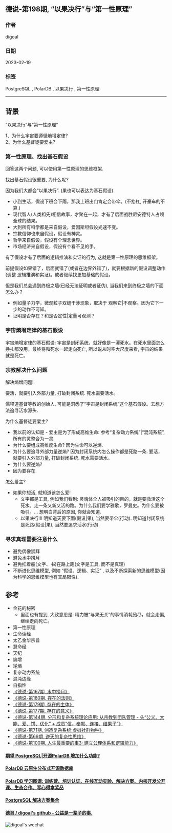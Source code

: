 ## 德说-第198期, “以果决行”与“第一性原理”
                        
### 作者                        
digoal                        
                        
### 日期                        
2023-02-19                      
                        
### 标签                        
PostgreSQL , PolarDB , 以果决行 , 第一性原理        
                        
----                        
                        
## 背景
“以果决行”与“第一性原理”  
  
  
1、为什么宇宙要遵循熵增定律?  
2、为什么基督徒要爱主?  
  
### 第一性原理、找出基石假设  
回答这两个问题, 可以使用第一性原理的思维框架.  
  
找出基石假设很重要, 为什么呢?   
  
因为我们大都会“以果决行”.  (果也可以表达为基石假设).    
- 小到生活，假设下班会下雨，那我上班出门肯定会带伞。(不抬杠, 开豪车的不算.)  
- 现代智人(人类祖先)相信故事，才聚在一起，才有了后面战胜尼安德特人占领全球的结果。  
- 大到所有科学都是来自假设，爱因斯坦假设光速不变。  
- 宗教信仰也来自假设，假设有神灵。  
- 哲学来自假设，假设有个理念世界。  
- 市场经济来自假设，假设有个看不见的手。  
  
有了假设才有了后面的逻辑推演和实证的行为, 这就是第一性原理的思维框架。  
  
前提假设如果错了，后面就错了(或者在边界外错了)，就要根据新的假设调整动作(调整 逻辑推演和实证)。或者继续找更加基础的假设。  
  
但是我们总会遇到终极之墙(已经无法证明或者证伪), 当我们来到终极之墙的下面怎么办？  
- 例如量子力学，微观粒子双缝干涉现象，取决于 观察它|不观察。因为它下一步的动作不可知。    
- 证明是否存在？和是否定性|定量可观测？    
  
### 宇宙熵增定律的基石假设   
宇宙熵增定律的基石假设: 宇宙是封闭系统，就好像是一潭死水。在死水里面怎么挣扎都没用，最终将和死水一起走向死亡, 所以说从时空大尺度来看, 宇宙的结果就是死亡。  
  
### 宗教解决什么问题  
解决熵增问题!   
  
要活，就要引入外部力量, 打破封闭系统. 死水需要活水。  
  
儒释道基督等教的创始人, 可能是洞悉了“宇宙是封闭系统”这个基石假设。去想方法追寻活水源头.    
  
为什么基督徒要爱主?  
- 我以前的认知是 - 爱主是为了形成高维生命: 参考“复杂动力系统”|“混沌系统”, 所有的灵整合为一灵.    
- 为什么要组成高维度生命? 因为生命可以逆熵.   
- 为什么要追寻外部力量逆熵? 因为封闭系统内怎么操作都是死路一条. 要活，就要引入外部力量, 打破封闭系统. 死水需要活水。  
- 为什么要逆熵?   
- 因为要存在.   
  
怎么爱主?    
- 如果你想活, 就知道该怎么爱!     
    - 文字都是工具, 例如我们看到: 灵魂体全人被吸引的目的，就是要救活这个死水。走一条又新又活的路。为什么我们要学雅歌，罗曼史。为什么要被吸引。... 想明白背后的原因, 你就会知道.  
    - 以果决行!!! 明知道天要下雨(假设|果), 当然要带伞(行动).   明知道封闭系统是死路(假设|果), 当然要追求活水(行动).   
  
  
  
  
### 寻求真理需要注意什么  
- 避免偶像崇拜  
- 避免水中捞月  
- 避免扛着船(文字、书)在路上跑(文字是工具, 而不是真理)   
- 不断进化思维模型, 例如 “假设、逻辑、实证” , 以及不断探索新的思维模型(因为科学的思维模型也有其局限性).  
  
  
  
  
## 参考  
- 金花的秘密  
    - 里面也有提到, 大致意思是: 精力被“与果无关”的事情消耗殆尽，就会走偏, 继续走向死亡。  
- 第一性原理  
- 生命读经  
- 太乙金华宗旨  
- 慧命经  
- 天纪  
- 熵增  
- 逆熵  
- 复杂动力系统  
- 混沌边缘  
- 自指性  
- [《德说-第167期, 水中捞月》](../202210/20221027_01.md)    
- [《德说-第180期, 存在的法则》](../202211/20221124_05.md)    
- [《德说-第179期, 存在的主体》](../202211/20221123_04.md)    
- [《德说-第177期, 存在的意义》](../202211/20221120_01.md)    
- [《德说-第144期, 分形和复杂系统理论应用: 从宗教到团队管理 - 头“公义、大能、爱、饼、优化” + 成员“信、奉献、连接、结果子”》](../202209/20220916_02.md)    
- [《德说-第71期, 创造复杂系统:虚拟社群物种》](../202112/20211203_03.md)    
- [《德说-第69期, 逆天的复杂性思维》](../202112/20211202_05.md)    
- [《德说-第100期, 人生最重要的事3: 建立公理体系和逻辑能力》](../202206/20220610_01.md)  
  
  
  
#### [期望 PostgreSQL|开源PolarDB 增加什么功能?](https://github.com/digoal/blog/issues/76 "269ac3d1c492e938c0191101c7238216")
  
  
#### [PolarDB 云原生分布式开源数据库](https://github.com/ApsaraDB "57258f76c37864c6e6d23383d05714ea")
  
  
#### [PolarDB 学习图谱: 训练营、培训认证、在线互动实验、解决方案、内核开发公开课、生态合作、写心得拿奖品](https://www.aliyun.com/database/openpolardb/activity "8642f60e04ed0c814bf9cb9677976bd4")
  
  
#### [PostgreSQL 解决方案集合](../201706/20170601_02.md "40cff096e9ed7122c512b35d8561d9c8")
  
  
#### [德哥 / digoal's github - 公益是一辈子的事.](https://github.com/digoal/blog/blob/master/README.md "22709685feb7cab07d30f30387f0a9ae")
  
  
![digoal's wechat](../pic/digoal_weixin.jpg "f7ad92eeba24523fd47a6e1a0e691b59")
  

